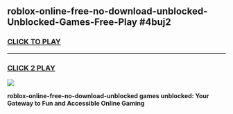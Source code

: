 
## roblox-online-free-no-download-unblocked-Unblocked-Games-Free-Play #4buj2
<h3>
<a href="https://us.freeplayer.one?title=roblox-online-free-no-download-unblocked&ref=9M">CLICK TO PLAY</a></h3>
<hr>

<h3>
<a href="https://us.freeplayer.one?title=roblox-online-free-no-download-unblocked&ref=9M">CLICK 2 PLAY</a>
  
</h3>

<a href="https://us.freeplayer.one?title=roblox-online-free-no-download-unblocked&ref=9M"><img src="https://clearcache.store/games.png"></a>


**roblox-online-free-no-download-unblocked games unblocked: Your Gateway to Fun and Accessible Online Gaming**
